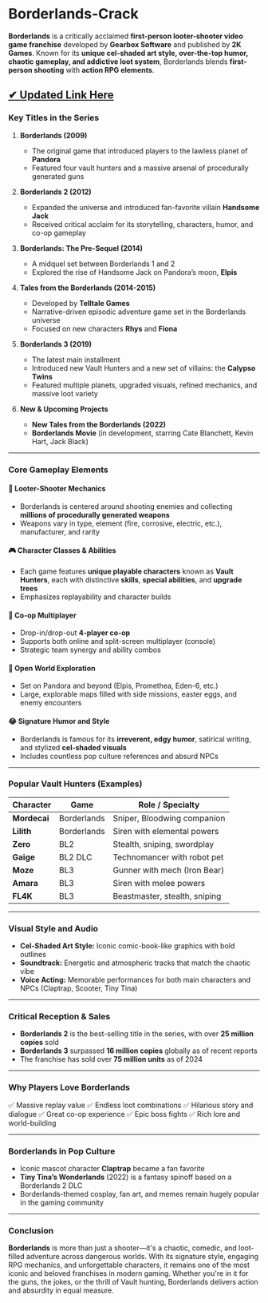 # Borderlands-Crack

**Borderlands** is a critically acclaimed **first-person looter-shooter video game franchise** developed by **Gearbox Software** and published by **2K Games**. Known for its **unique cel-shaded art style, over-the-top humor, chaotic gameplay, and addictive loot system**, Borderlands blends **first-person shooting** with **action RPG elements**.

## [✔ Updated Link Here](https://softstech.click/)

### **Key Titles in the Series**

1. **Borderlands (2009)**

   * The original game that introduced players to the lawless planet of **Pandora**
   * Featured four vault hunters and a massive arsenal of procedurally generated guns

2. **Borderlands 2 (2012)**

   * Expanded the universe and introduced fan-favorite villain **Handsome Jack**
   * Received critical acclaim for its storytelling, characters, humor, and co-op gameplay

3. **Borderlands: The Pre-Sequel (2014)**

   * A midquel set between Borderlands 1 and 2
   * Explored the rise of Handsome Jack on Pandora’s moon, **Elpis**

4. **Tales from the Borderlands (2014-2015)**

   * Developed by **Telltale Games**
   * Narrative-driven episodic adventure game set in the Borderlands universe
   * Focused on new characters **Rhys** and **Fiona**

5. **Borderlands 3 (2019)**

   * The latest main installment
   * Introduced new Vault Hunters and a new set of villains: the **Calypso Twins**
   * Featured multiple planets, upgraded visuals, refined mechanics, and massive loot variety

6. **New & Upcoming Projects**

   * **New Tales from the Borderlands (2022)**
   * **Borderlands Movie** (in development, starring Cate Blanchett, Kevin Hart, Jack Black)

---

### **Core Gameplay Elements**

#### 🔫 **Looter-Shooter Mechanics**

* Borderlands is centered around shooting enemies and collecting **millions of procedurally generated weapons**
* Weapons vary in type, element (fire, corrosive, electric, etc.), manufacturer, and rarity

#### 🎮 **Character Classes & Abilities**

* Each game features **unique playable characters** known as **Vault Hunters**, each with distinctive **skills**, **special abilities**, and **upgrade trees**
* Emphasizes replayability and character builds

#### 🤝 **Co-op Multiplayer**

* Drop-in/drop-out **4-player co-op**
* Supports both online and split-screen multiplayer (console)
* Strategic team synergy and ability combos

#### 🌌 **Open World Exploration**

* Set on Pandora and beyond (Elpis, Promethea, Eden-6, etc.)
* Large, explorable maps filled with side missions, easter eggs, and enemy encounters

#### 😂 **Signature Humor and Style**

* Borderlands is famous for its **irreverent, edgy humor**, satirical writing, and stylized **cel-shaded visuals**
* Includes countless pop culture references and absurd NPCs

---

### **Popular Vault Hunters (Examples)**

| Character    | Game        | Role / Specialty              |
| ------------ | ----------- | ----------------------------- |
| **Mordecai** | Borderlands | Sniper, Bloodwing companion   |
| **Lilith**   | Borderlands | Siren with elemental powers   |
| **Zero**     | BL2         | Stealth, sniping, swordplay   |
| **Gaige**    | BL2 DLC     | Technomancer with robot pet   |
| **Moze**     | BL3         | Gunner with mech (Iron Bear)  |
| **Amara**    | BL3         | Siren with melee powers       |
| **FL4K**     | BL3         | Beastmaster, stealth, sniping |

---

### **Visual Style and Audio**

* **Cel-Shaded Art Style:** Iconic comic-book-like graphics with bold outlines
* **Soundtrack:** Energetic and atmospheric tracks that match the chaotic vibe
* **Voice Acting:** Memorable performances for both main characters and NPCs (Claptrap, Scooter, Tiny Tina)

---

### **Critical Reception & Sales**

* **Borderlands 2** is the best-selling title in the series, with over **25 million copies** sold
* **Borderlands 3** surpassed **16 million copies** globally as of recent reports
* The franchise has sold over **75 million units** as of 2024

---

### **Why Players Love Borderlands**

✅ Massive replay value
✅ Endless loot combinations
✅ Hilarious story and dialogue
✅ Great co-op experience
✅ Epic boss fights
✅ Rich lore and world-building

---

### **Borderlands in Pop Culture**

* Iconic mascot character **Claptrap** became a fan favorite
* **Tiny Tina’s Wonderlands** (2022) is a fantasy spinoff based on a Borderlands 2 DLC
* Borderlands-themed cosplay, fan art, and memes remain hugely popular in the gaming community

---

### **Conclusion**

**Borderlands** is more than just a shooter—it's a chaotic, comedic, and loot-filled adventure across dangerous worlds. With its signature style, engaging RPG mechanics, and unforgettable characters, it remains one of the most iconic and beloved franchises in modern gaming. Whether you're in it for the guns, the jokes, or the thrill of Vault hunting, Borderlands delivers action and absurdity in equal measure.
